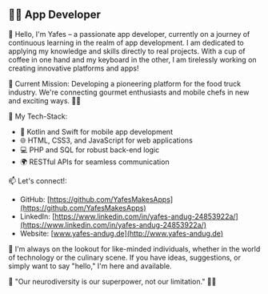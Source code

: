 ## 👨‍💻 App Developer

👋 Hello, I'm Yafes – a passionate app developer, currently on a journey of continuous learning in the realm of app development. I am dedicated to applying my knowledge and skills directly to real projects. With a cup of coffee in one hand and my keyboard in the other, I am tirelessly working on creating innovative platforms and apps!

🌟 Current Mission: Developing a pioneering platform for the food truck industry. We're connecting gourmet enthusiasts and mobile chefs in new and exciting ways. 🚚🍔

🔧 My Tech-Stack:
- 📱 Kotlin and Swift for mobile app development
- 🌐 HTML, CSS3, and JavaScript for web applications
- 💻 PHP and SQL for robust back-end logic
- 🌍 RESTful APIs for seamless communication

📫 Let's connect!:
- GitHub: [https://github.com/YafesMakesApps](https://github.com/YafesMakesApps)
- LinkedIn: [https://www.linkedin.com/in/yafes-andug-24853922a/](https://www.linkedin.com/in/yafes-andug-24853922a/)
- Website: [www.yafes-andug.de](http://www.yafes-andug.de)

💬 I'm always on the lookout for like-minded individuals, whether in the world of technology or the culinary scene. If you have ideas, suggestions, or simply want to say "hello," I'm here and available.

🚀 "Our neurodiversity is our superpower, not our limitation." 📲✨
